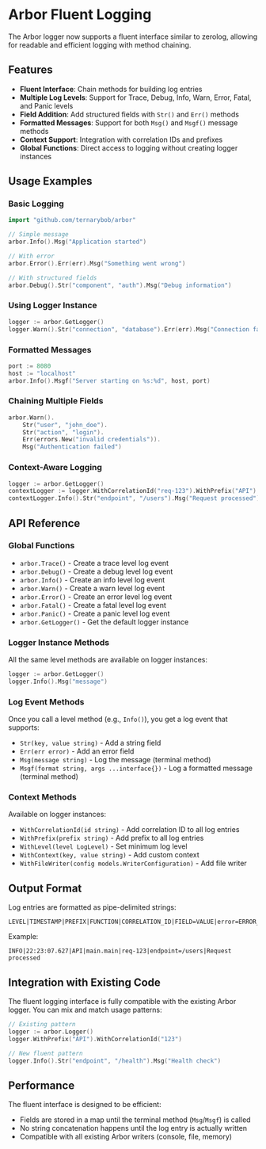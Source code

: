 # Arbor Fluent Logging

The Arbor logger now supports a fluent interface similar to zerolog, allowing for readable and efficient logging with method chaining.

## Features

- **Fluent Interface**: Chain methods for building log entries
- **Multiple Log Levels**: Support for Trace, Debug, Info, Warn, Error, Fatal, and Panic levels
- **Field Addition**: Add structured fields with `Str()` and `Err()` methods
- **Formatted Messages**: Support for both `Msg()` and `Msgf()` message methods
- **Context Support**: Integration with correlation IDs and prefixes
- **Global Functions**: Direct access to logging without creating logger instances

## Usage Examples

### Basic Logging

```go
import "github.com/ternarybob/arbor"

// Simple message
arbor.Info().Msg("Application started")

// With error
arbor.Error().Err(err).Msg("Something went wrong")

// With structured fields
arbor.Debug().Str("component", "auth").Msg("Debug information")
```

### Using Logger Instance

```go
logger := arbor.GetLogger()
logger.Warn().Str("connection", "database").Err(err).Msg("Connection failed")
```

### Formatted Messages

```go
port := 8080
host := "localhost"
arbor.Info().Msgf("Server starting on %s:%d", host, port)
```

### Chaining Multiple Fields

```go
arbor.Warn().
    Str("user", "john_doe").
    Str("action", "login").
    Err(errors.New("invalid credentials")).
    Msg("Authentication failed")
```

### Context-Aware Logging

```go
logger := arbor.GetLogger()
contextLogger := logger.WithCorrelationId("req-123").WithPrefix("API")
contextLogger.Info().Str("endpoint", "/users").Msg("Request processed")
```

## API Reference

### Global Functions

- `arbor.Trace()` - Create a trace level log event
- `arbor.Debug()` - Create a debug level log event  
- `arbor.Info()` - Create an info level log event
- `arbor.Warn()` - Create a warn level log event
- `arbor.Error()` - Create an error level log event
- `arbor.Fatal()` - Create a fatal level log event
- `arbor.Panic()` - Create a panic level log event
- `arbor.GetLogger()` - Get the default logger instance

### Logger Instance Methods

All the same level methods are available on logger instances:

```go
logger := arbor.GetLogger()
logger.Info().Msg("message")
```

### Log Event Methods

Once you call a level method (e.g., `Info()`), you get a log event that supports:

- `Str(key, value string)` - Add a string field
- `Err(err error)` - Add an error field
- `Msg(message string)` - Log the message (terminal method)
- `Msgf(format string, args ...interface{})` - Log a formatted message (terminal method)

### Context Methods

Available on logger instances:

- `WithCorrelationId(id string)` - Add correlation ID to all log entries
- `WithPrefix(prefix string)` - Add prefix to all log entries
- `WithLevel(level LogLevel)` - Set minimum log level
- `WithContext(key, value string)` - Add custom context
- `WithFileWriter(config models.WriterConfiguration)` - Add file writer

## Output Format

Log entries are formatted as pipe-delimited strings:

```
LEVEL|TIMESTAMP|PREFIX|FUNCTION|CORRELATION_ID|FIELD=VALUE|error=ERROR_MESSAGE|MESSAGE
```

Example:
```
INFO|22:23:07.627|API|main.main|req-123|endpoint=/users|Request processed
```

## Integration with Existing Code

The fluent logging interface is fully compatible with the existing Arbor logger. You can mix and match usage patterns:

```go
// Existing pattern
logger := arbor.Logger()
logger.WithPrefix("API").WithCorrelationId("123")

// New fluent pattern
logger.Info().Str("endpoint", "/health").Msg("Health check")
```

## Performance

The fluent interface is designed to be efficient:
- Fields are stored in a map until the terminal method (`Msg`/`Msgf`) is called
- No string concatenation happens until the log entry is actually written
- Compatible with all existing Arbor writers (console, file, memory)
